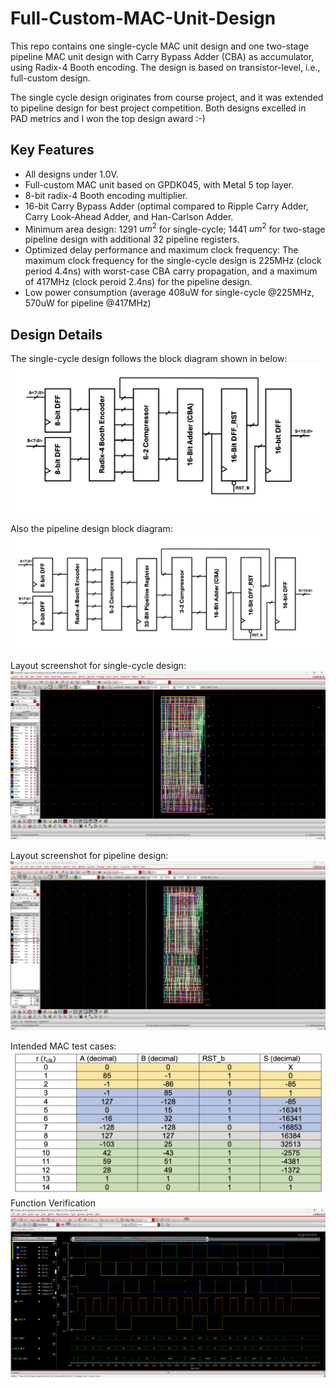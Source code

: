 # Full-Custom-MAC-Unit-Design
This repo contains one single-cycle MAC unit design and one two-stage pipeline MAC unit design with Carry Bypass Adder (CBA) as accumulator, using Radix-4 Booth encoding. The design is based on transistor-level, i.e., full-custom design.

The single cycle design originates from course project, and it was extended to pipeline design for best project competition. Both designs excelled in PAD metrics and I won the top design award :-)

## Key Features
- All designs under 1.0V.
- Full-custom MAC unit based on GPDK045, with Metal 5 top layer.
- 8-bit radix-4 Booth encoding multiplier.
- 16-bit Carry Bypass Adder (optimal compared to Ripple Carry Adder, Carry Look-Ahead Adder, and Han-Carlson Adder.
- Minimum area design: 1291 $um^2$ for single-cycle; 1441 $um^2$ for two-stage pipeline design with additional 32 pipeline registers. 
- Optimized delay performance and maximum clock frequency: The maximum clock frequency for the single-cycle design is 225MHz (clock period 4.4ns) with worst-case CBA carry propagation, and a maximum of 417MHz (clock peroid 2.4ns) for the pipeline design.
- Low power consumption (average 408uW for single-cycle @225MHz, 570uW for pipeline @417MHz)

## Design Details
The single-cycle design follows the block diagram shown in below:
![Single-Cycle MAC Unit Block Diagram](doc/mac_unit_sc_block_diagram.png)

Also the pipeline design block diagram:
![Pipeline MAC Unit Block Diagram](doc/mac_unit_ppl_block_diagram.png)

Layout screenshot for single-cycle design:
![Single-Cycle MAC Unit Layout](doc/mac_sc_layout.png)

Layout screenshot for pipeline design:
![Pipeline MAC Unit Layout](doc/mac_ppl_layout.png)

Intended MAC test cases:
![Test Cases](doc/test_cases.png)
Function Verification
![Function Verification](doc/funct_verification.png)

